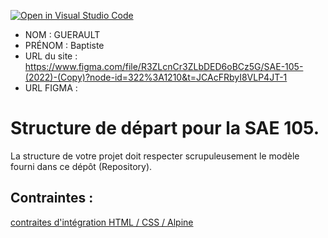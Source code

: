 [![Open in Visual Studio Code](https://classroom.github.com/assets/open-in-vscode-c66648af7eb3fe8bc4f294546bfd86ef473780cde1dea487d3c4ff354943c9ae.svg)](https://classroom.github.com/online_ide?assignment_repo_id=9708643&assignment_repo_type=AssignmentRepo)
- NOM : GUERAULT
- PRÉNOM : Baptiste
- URL du site : https://www.figma.com/file/R3ZLcnCr3ZLbDED6oBCz5G/SAE-105-(2022)-(Copy)?node-id=322%3A1210&t=JCAcFRbyI8VLP4JT-1
- URL FIGMA :

# Structure de départ pour la SAE 105.

La structure de votre projet doit respecter scrupuleusement le modèle fourni dans ce dépôt (Repository).

## Contraintes :
[contraites d'intégration HTML / CSS / Alpine](https://moodle.univ-fcomte.fr/mod/page/view.php?id=645799)

